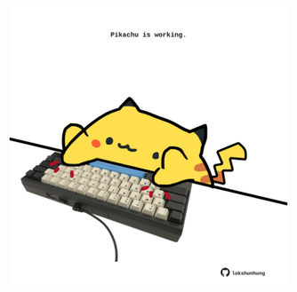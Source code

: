 <!-- built at 25/05/2022, 21:00:58 UTC -->
<p align="center">
  <img width="500" height="500" src="./ReadmeImage.svg">
</p>
